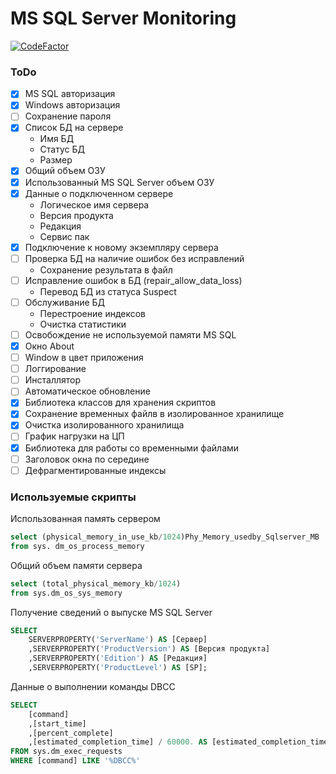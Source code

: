 # MS SQL Server Monitoring

[![CodeFactor](https://www.codefactor.io/repository/github/shimanov/mssqlmonitoring/badge)](https://www.codefactor.io/repository/github/shimanov/mssqlmonitoring)

### ToDo
- [x] MS SQL авторизация
- [x] Windows авторизация
- [ ] Сохранение пароля 
- [x] Список БД на сервере
    * Имя БД
    * Статус БД
    * Размер
- [x] Общий объем ОЗУ
- [x] Использованный MS SQL Server объем ОЗУ 
- [x] Данные о подключенном сервере 
    * Логическое имя сервера
    * Версия продукта
    * Редакция
    * Сервис пак
- [x] Подключение к новому экземпляру сервера 
- [ ] Проверка БД на наличие ошибок без исправлений
	* Сохранение результата в файл
- [ ] Исправление ошибок в БД (repair_allow_data_loss)
    * Перевод БД из статуса Suspect
- [ ] Обслуживание БД
    * Перестроение индексов
    * Очистка статистики 
- [ ] Освобождение не используемой памяти MS SQL
- [x] Окно About
- [ ] Window в цвет приложения
- [ ] Логгирование
- [ ] Инсталлятор
- [ ] Автоматическое обновление
- [x] Библиотека классов для хранения скриптов
- [x] Сохранение временных файлв в изолированное хранилище
- [x] Очистка изолированного хранилища
- [ ] График нагрузки на ЦП 
- [x] Библиотека для работы со временными файлами 
- [ ] Заголовок окна по середине
- [ ] Дефрагментированные индексы

### Используемые скрипты 

Использованная память сервером
```sql
select (physical_memory_in_use_kb/1024)Phy_Memory_usedby_Sqlserver_MB 
from sys. dm_os_process_memory
```

Общий объем памяти сервера
```sql
select (total_physical_memory_kb/1024) 
from sys.dm_os_sys_memory
```

Получение сведений о выпуске MS SQL Server
```sql
SELECT 
	SERVERPROPERTY('ServerName') AS [Сервер]
	,SERVERPROPERTY('ProductVersion') AS [Версия продукта]
	,SERVERPROPERTY('Edition') AS [Редакция]
	,SERVERPROPERTY('ProductLevel') AS [SP];
```

Данные о выполнении команды DBCC
```sql
SELECT
    [command]
    ,[start_time]
    ,[percent_complete]
    ,[estimated_completion_time] / 60000. AS [estimated_completion_time_min]
FROM sys.dm_exec_requests
WHERE [command] LIKE '%DBCC%'
```
